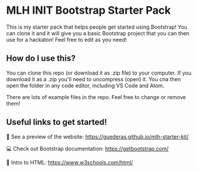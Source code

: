 # MLH INIT Bootstrap Starter Pack
This is my starter pack that helps people get started using Bootstrap! You can clone it and it will give you a basic Bootstrap project that you can then use for a hackaton! Feel free to edit as you need!


## How do I use this?
You can clone this repo (or download it as .zip file) to your computer. If you download it as a .zip you'll need to uncompress (open) it. You cna then open the folder in any code editor, including VS Code and Atom.


There are lots of example files in the repo. Feel free to change or remove them!


## Useful links to get started!
👀 See a preview of the website: https://guederas.github.io/mlh-starter-kit/

💻 Check out Bootstrap documentation: https://getbootstrap.com/

🎉 Intro to HTML: https://www.w3schools.com/html/